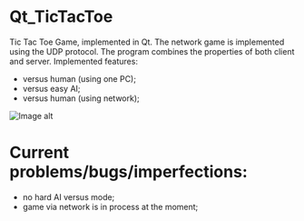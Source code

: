 # Qt_TicTacToe
Tic Tac Toe Game, implemented in Qt. The network game is implemented using the UDP protocol. The program combines the properties of both client and server.
Implemented features:
- versus human (using one PC);
- versus easy AI;
- versus human (using network);

 ![Image alt](https://github.com/vaedermakar/Qt_TicTacToe/blob/main/images/image1.PNG)

# Current problems/bugs/imperfections:  
- no hard AI versus mode;
- game via network is in process at the moment;

